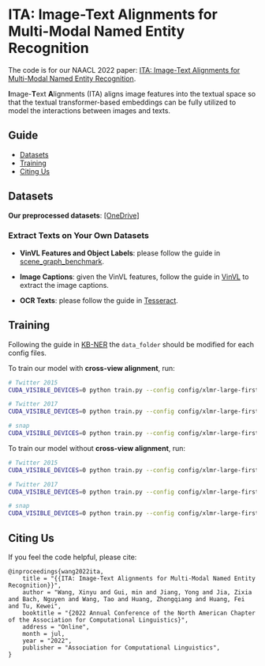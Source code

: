 # ITA: Image-Text Alignments for Multi-Modal Named Entity Recognition

The code is for our NAACL 2022 paper: [ITA: Image-Text Alignments for Multi-Modal Named Entity Recognition](https://arxiv.org/pdf/2112.06482.pdf).

**I**mage-**T**ext **A**lignments (ITA) aligns image features into the textual space so that the textual transformer-based embeddings can be fully utilized to model the interactions between images and texts.

## Guide

- [Datasets](#datasets)
- [Training](#training)
- [Citing Us](#Citing-Us)

## Datasets

**Our preprocessed datasets**: [[OneDrive]](https://1drv.ms/u/s!Am53YNAPSsodhPEnSbEMTnsmdsiceg?e=f55rbp)

### Extract Texts on Your Own Datasets

- **VinVL Features and Object Labels**: please follow the guide in [scene_graph_benchmark](https://github.com/microsoft/scene_graph_benchmark#vinvl-feature-extraction).

- **Image Captions**: given the VinVL features, follow the guide in [VinVL](https://github.com/microsoft/Oscar/blob/master/VinVL_MODEL_ZOO.md) to extract the image captions. 

- **OCR Texts**: please follow the guide in [Tesseract](https://github.com/tesseract-ocr/tesseract).

## Training

Following the guide in [KB-NER](https://github.com/Alibaba-NLP/KB-NER#testing) the `data_folder` should be modified for each config files.

To train our model with **cross-view alignment**, run:
```bash
# Twitter 2015
CUDA_VISIBLE_DEVICES=0 python train.py --config config/xlmr-large-first_10epoch_1batch_4accumulate_0.000005lr_10000lrrate_en_monolingual_crf_fast_norelearn_sentbatch_sentloss_nodev_finetune_twitter15_doc_joint_multiview_posterior_4temperature_captionobj_classattr_vinvl_ocr_ner24.yaml
```
```bash
# Twitter 2017
CUDA_VISIBLE_DEVICES=0 python train.py --config config/xlmr-large-first_10epoch_1batch_4accumulate_0.000005lr_10000lrrate_en_monolingual_crf_fast_norelearn_sentbatch_sentloss_nodev_finetune_twitter17_doc_joint_multiview_posterior_2temperature_captionobj_classattr_vinvl_ocr_ner23.yaml
```
```bash
# snap
CUDA_VISIBLE_DEVICES=0 python train.py --config config/xlmr-large-first_10epoch_1batch_4accumulate_0.000005lr_10000lrrate_en_monolingual_crf_fast_norelearn_sentbatch_sentloss_nodev_finetune_snap_doc_joint_multiview_posterior_4temperature_captionobj_classattr_vinvl_ocr_ner24.yaml
```



To train our model without **cross-view alignment**, run:
```bash
# Twitter 2015
CUDA_VISIBLE_DEVICES=0 python train.py --config config/xlmr-large-first_10epoch_1batch_4accumulate_0.000005lr_10000lrrate_en_monolingual_crf_fast_norelearn_sentbatch_sentloss_nodev_finetune_twitter15_doc_captionobj_classattr_vinvl_ocr_ner23.yaml
```
```bash
# Twitter 2017
CUDA_VISIBLE_DEVICES=0 python train.py --config config/xlmr-large-first_10epoch_1batch_4accumulate_0.000005lr_10000lrrate_en_monolingual_crf_fast_norelearn_sentbatch_sentloss_nodev_finetune_twitter17_doc_captionobj_classattr_vinvl_ocr_ner25.yaml
```
```bash
# snap
CUDA_VISIBLE_DEVICES=0 python train.py --config config/xlmr-large-first_10epoch_1batch_4accumulate_0.000005lr_10000lrrate_en_monolingual_crf_fast_norelearn_sentbatch_sentloss_nodev_finetune_snap_doc_captionobj_classattr_vinvl_ocr_ner25.yaml
```


## Citing Us
If you feel the code helpful, please cite:
```
@inproceedings{wang2022ita,
    title = "{{ITA: Image-Text Alignments for Multi-Modal Named Entity Recognition}}",
    author = "Wang, Xinyu and Gui, min and Jiang, Yong and Jia, Zixia and Bach, Nguyen and Wang, Tao and Huang, Zhongqiang and Huang, Fei and Tu, Kewei",
    booktitle = "{2022 Annual Conference of the North American Chapter of the Association for Computational Linguistics}",
    address = "Online",
    month = jul,
    year = "2022",
    publisher = "Association for Computational Linguistics",
}
```
